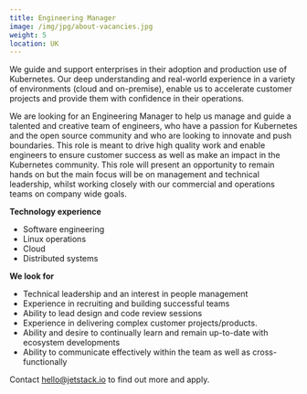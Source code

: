 ```yaml
---
title: Engineering Manager
image: /img/jpg/about-vacancies.jpg
weight: 5
location: UK
---
```

We guide and support enterprises in their adoption and production use of Kubernetes. Our deep understanding and real-world experience in a variety of environments (cloud and on-premise), enable us to accelerate customer projects and provide them with confidence in their operations.

We are looking for an Engineering Manager to help us manage and guide a talented and creative team of engineers, who have a passion for Kubernetes and the open source community and who are looking to innovate and push boundaries. This role is meant to drive high quality work and enable engineers to ensure customer success as well as make an impact in the Kubernetes community. 
This role will present an opportunity to remain hands on but the main focus will be on management and technical leadership, whilst working closely with our commercial and operations teams on company wide goals. 

**Technology experience**

* Software engineering
* Linux operations
* Cloud
* Distributed systems

**We look for**

* Technical leadership and an interest in people management
* Experience in recruiting and building successful teams
* Ability to lead design and code review sessions
* Experience in delivering complex customer projects/products.
* Ability and desire to continually learn and remain up-to-date with ecosystem developments
* Ability to communicate effectively within the team as well as cross-functionally



Contact <a href="mailto:hello@jetstack.io">hello@jetstack.io</a> to find out more and apply.